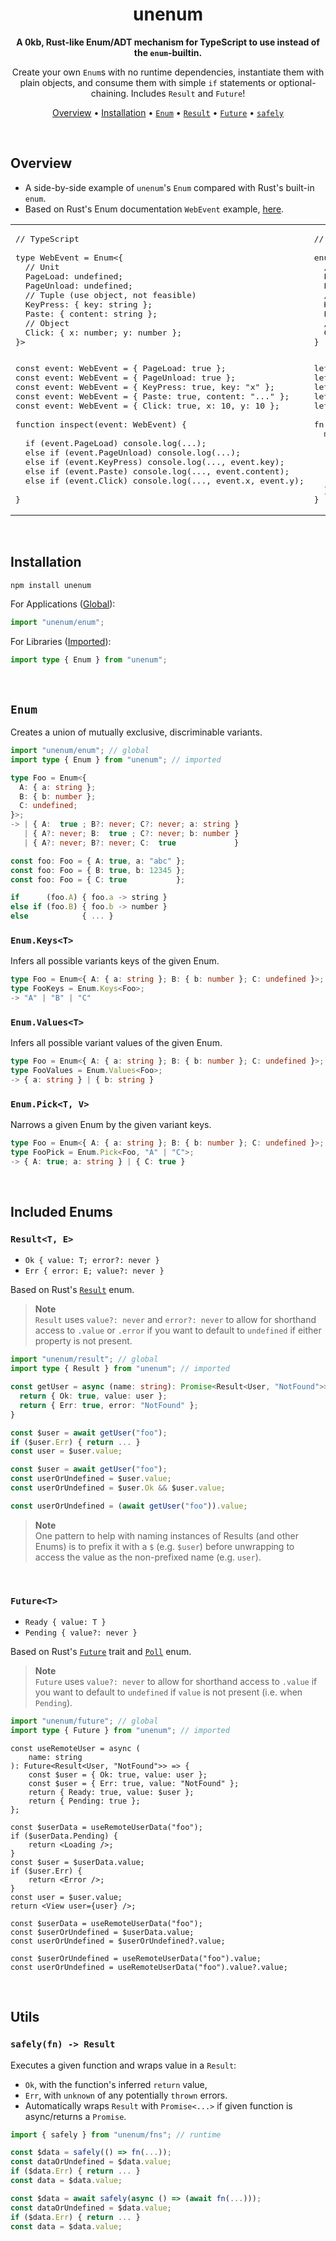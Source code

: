 <div align="center">

# unenum

**A 0kb, Rust-like Enum/ADT mechanism for TypeScript to use instead of the
`enum`-builtin.**

Create your own `Enum`s with no runtime dependencies, instantiate them with
plain objects, and consume them with simple `if` statements or optional-chaining.
Includes `Result` and `Future`!

[Overview](#overview) • [Installation](#installation) • [`Enum`](#enum) •
[`Result`](#resultt-e) • [`Future`](#futuret) • [`safely`](#safelyfn---result)

</div>

<br />

## Overview

- A side-by-side example of `unenum`'s `Enum` compared with Rust's built-in `enum`.
- Based on Rust's Enum documentation `WebEvent` example,
  [here](https://doc.rust-lang.org/rust-by-example/custom_types/enum.html).

<table width="100%">
<tr>
<td>
<pre lang="ts">// TypeScript
 
type WebEvent = Enum<{
  // Unit
  PageLoad: undefined;
  PageUnload: undefined;
  // Tuple (use object, not feasible)
  KeyPress: { key: string };
  Paste: { content: string };
  // Object
  Click: { x: number; y: number };
}></pre><img width="441" height="1">
<pre lang="ts">const event: WebEvent = { PageLoad: true };
const event: WebEvent = { PageUnload: true };
const event: WebEvent = { KeyPress: true, key: "x" };
const event: WebEvent = { Paste: true, content: "..." };
const event: WebEvent = { Click: true, x: 10, y: 10 };
 
function inspect(event: WebEvent) {
   
  if (event.PageLoad) console.log(...);
  else if (event.PageUnload) console.log(...);
  else if (event.KeyPress) console.log(..., event.key);
  else if (event.Paste) console.log(..., event.content);
  else if (event.Click) console.log(..., event.x, event.y);
   
}
</pre></td>

<td>
<pre lang="rust">// Rust
 
enum WebEvent {
  // Unit
  PageLoad,
  PageUnload,
  // Tuple
  KeyPress(char),
  Paste(String),
  // Struct
  Click { x: i64, y: i64 },
}</pre><img width="441" height="1">
<pre lang="rust">let event = WebEvent::PageLoad;
let event = WebEvent::PageUnload;
let event = WebEvent::KeyPress('x')
let event = WebEvent::Paste("...".to_owned());
let event = WebEvent::Click { x: 10, y: 10 };
 
fn inspect(event: WebEvent) {
  match event {
    WebEvent::PageLoad => println!(...),
    WebEvent::PageUnload => println!(...),
    WebEvent::KeyPress(c) => println!(..., c),
    WebEvent::Paste(s) => println!(..., s),
    WebEvent::Click { x, y } => println!(..., x, y),
  }
}
</pre></td>

</table>

<br />

## Installation

```sh
npm install unenum
```

For Applications ([Global](https://www.typescriptlang.org/docs/handbook/declaration-files/templates/global-d-ts.html)):

```ts
import "unenum/enum";
```

For Libraries ([Imported](https://www.typescriptlang.org/docs/handbook/2/modules.html#import-type)):

```ts
import type { Enum } from "unenum";
```

<br />

## `Enum`

Creates a union of mutually exclusive, discriminable variants.

```ts
import "unenum/enum"; // global
import type { Enum } from "unenum"; // imported
```

```ts
type Foo = Enum<{
  A: { a: string };
  B: { b: number };
  C: undefined;
}>;
-> | { A:  true ; B?: never; C?: never; a: string }
   | { A?: never; B:  true ; C?: never; b: number }
   | { A?: never; B?: never; C:  true             }

const foo: Foo = { A: true, a: "abc" };
const foo: Foo = { B: true, b: 12345 };
const foo: Foo = { C: true           };

if      (foo.A) { foo.a -> string }
else if (foo.B) { foo.b -> number }
else            { ... }
```

### `Enum.Keys<T>`

Infers all possible variants keys of the given Enum.

```ts
type Foo = Enum<{ A: { a: string }; B: { b: number }; C: undefined }>;
type FooKeys = Enum.Keys<Foo>;
-> "A" | "B" | "C"
```

### `Enum.Values<T>`

Infers all possible variant values of the given Enum.

```ts
type Foo = Enum<{ A: { a: string }; B: { b: number }; C: undefined }>;
type FooValues = Enum.Values<Foo>;
-> { a: string } | { b: string }
```

### `Enum.Pick<T, V>`

Narrows a given Enum by the given variant keys.

```ts
type Foo = Enum<{ A: { a: string }; B: { b: number }; C: undefined }>;
type FooPick = Enum.Pick<Foo, "A" | "C">;
-> { A: true; a: string } | { C: true }
```

<br />

## Included Enums

### `Result<T, E>`

- `Ok { value: T; error?: never }`
- `Err { error: E; value?: never }`

Based on Rust's [`Result`](https://doc.rust-lang.org/std/result/enum.Result.html) enum.

> **Note**<br/>
> `Result` uses `value?: never` and `error?: never` to allow for shorthand access to `.value` or `.error` if you want to default to `undefined` if either property is not present.

```ts
import "unenum/result"; // global
import type { Result } from "unenum"; // imported
```

```ts
const getUser = async (name: string): Promise<Result<User, "NotFound">> => {
  return { Ok: true, value: user };
  return { Err: true, error: "NotFound" };
}

const $user = await getUser("foo");
if ($user.Err) { return ... }
const user = $user.value;

const $user = await getUser("foo");
const userOrUndefined = $user.value;
const userOrUndefined = $user.Ok && $user.value;

const userOrUndefined = (await getUser("foo")).value;
```

> **Note**<br/>
> One pattern to help with naming instances of Results (and other Enums) is to prefix it with a `$` (e.g. `$user`) before unwrapping
> to access the value as the non-prefixed name (e.g. `user`).

<br />

### `Future<T>`

- `Ready { value: T }`
- `Pending { value?: never }`

Based on Rust's [`Future`](https://doc.rust-lang.org/std/future/trait.Future.html) trait and [`Poll`](https://doc.rust-lang.org/std/task/enum.Poll.html) enum.

> **Note**<br/>
> `Future` uses `value?: never` to allow for shorthand access to `.value` if you want to default to `undefined` if `value` is not present (i.e. when `Pending`).

```ts
import "unenum/future"; // global
import type { Future } from "unenum"; // imported
```

```tsx
const useRemoteUser = async (
	name: string
): Future<Result<User, "NotFound">> => {
	const $user = { Ok: true, value: user };
	const $user = { Err: true, value: "NotFound" };
	return { Ready: true, value: $user };
	return { Pending: true };
};

const $userData = useRemoteUserData("foo");
if ($userData.Pending) {
	return <Loading />;
}
const $user = $userData.value;
if ($user.Err) {
	return <Error />;
}
const user = $user.value;
return <View user={user} />;

const $userData = useRemoteUserData("foo");
const $userOrUndefined = $userData.value;
const userOrUndefined = $userOrUndefined?.value;

const $userOrUndefined = useRemoteUserData("foo").value;
const userOrUndefined = useRemoteUserData("foo").value?.value;
```

<br />

## Utils

### `safely(fn) -> Result`

Executes a given function and wraps value in a `Result`:

- `Ok`, with the function's inferred `return` value,
- `Err`, with `unknown` of any potentially `thrown` errors.
- Automatically wraps `Result` with `Promise<...>` if given function is async/returns a `Promise`.

```ts
import { safely } from "unenum/fns"; // runtime
```

```ts
const $data = safely(() => fn(...));
const dataOrUndefined = $data.value;
if ($data.Err) { return ... }
const data = $data.value;

const $data = await safely(async () => (await fn(...)));
const dataOrUndefined = $data.value;
if ($data.Err) { return ... }
const data = $data.value;
```
